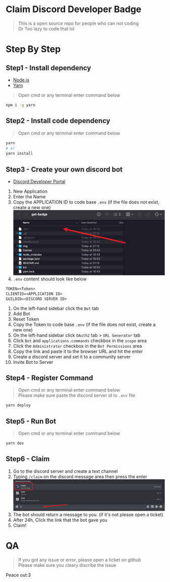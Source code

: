 # Claim Discord Developer Badge
> This is a open source repo for people who can not coding  
> Or Too lazy to code that lol
# Step By Step
## Step1 - Install dependency
- [Node.js](https://nodejs.org/en/)
- [Yarn](https://yarnpkg.com/getting-started/install)
> Open cmd or any terminal enter command below  
```bash
npm i -g yarn
```
## Step2 - Install code dependency
> Open cmd or any terminal enter command below
```bash
yarn  
# or  
yarn install
```

## Step3 - Create your own discord bot
- [Discord Developer Portal](https://discord.com/developers/applications)
1. New Application
2. Enter the Name
3. Copy the APPLICATION ID to code base `.env` (if the file does not exist, create a new one) 
![image](./img//env.png)
4. `.env` content should look like below
```
TOKEN=<Token>
CLIENTID=<APPLICATION ID>
GUILDID=<DISCORD SERVER ID>
```
1. On the left-hand sidebar click the `Bot` tab
2. Add Bot
3. Reset Token
4. Copy the Token to code base `.env` (if the file does not exist, create a new one)
5. On the left-hand sidebar click `OAuth2` tab > `URL Generator` tab
6.  Click `Bot` and `applications.commands` checkbox in the `scope` area
7.  Click the `Administrator` checkbox in the `Bot Permissions` area
8.  Copy the link and paste it to the browser URL and hit the enter
9.  Create a discord server and set it to a community server
10. Invite Bot to Server
## Step4 - Register Command
> Open cmd or any terminal enter command below  
> Please make sure paste the discord server id to `.env` file
```bash
yarn deploy
```
## Step5 - Run Bot
> Open cmd or any terminal enter command below
```bash
yarn dev
```

## Step6 - Claim 
1. Go to the discord server and create a text channel
2. Typing `/claim` on the discord message area then press the enter
![image](./img//input.png)
3. The bot should return a message to you. (if it's not please open a ticket)
4. After 24h, Click the link that the bot gave you
5. Claim!

# QA
> If you got any issue or error, please open a ticket on github  
> Please make sure you cleary discribe the issue

Peace out:3